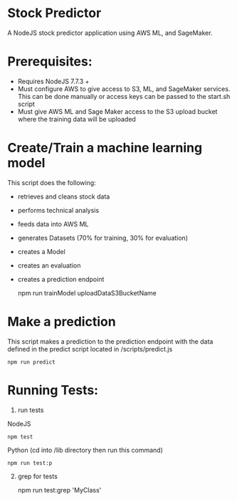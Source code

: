 # Stock Predictor

A NodeJS stock predictor application using AWS ML, and SageMaker. 

# Prerequisites:

* Requires NodeJS 7.7.3 +
* Must configure AWS to give access to S3, ML, and SageMaker services. This can be done manually or access keys can be passed to the start.sh script
* Must give AWS ML and Sage Maker access to the S3 upload bucket where the training data will be uploaded 


# Create/Train a machine learning model

This script does the following:
* retrieves and cleans stock data
* performs technical analysis
* feeds data into AWS ML
* generates Datasets (70% for training, 30% for evaluation)
* creates a Model
* creates an evaluation
* creates a prediction endpoint

    npm run trainModel uploadDataS3BucketName

# Make a prediction

This script makes a prediction to the prediction endpoint with the data defined in the predict script located in /scripts/predict.js

    npm run predict

# Running Tests:

1) run tests

NodeJS

    npm test

Python (cd into /lib directory then run this command)

    npm run test:p

2) grep for tests

    npm run test:grep 'MyClass'